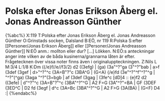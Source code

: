 # Polska efter Jonas Erikson Åberg el. Jonas Andreasson Günther

{%abc%}
X:119
T:Polska efter Jonas Erikson Åberg el. Jonas Andreasson Günther
O:Grinstads socken, Dalsland
B:EÖ, nr 119
R:Polska
S:efter [[Personer/Jonas Erikson Åberg]] eller [[Personer/Jonas Andreasson Günther]]
N:EÖ anm.: mollton eller dur? [...] Lökken.
N:EÖ:s anteckningar anger inte vilken av de båda kusinerna/grannarna låten är efter. Frågetecknen över vissa noter finns även i originaluppteckningen. 
Z:Nils L
M:3/4
L:1/8
K:Dm
({/e}f//e//f3/2) d2 ((3efg) | (ga) (3a"^?"ga (3"^?"bab | a>f (3def (3gef | d>"^?"^c (3A=B"?"c (3BA^G |
(G<A) {/e}fd (3e"^?"^f"^?"^g | "^?"(^ga) (3aga "^?"(3=bgb | af (3def (3gag | (3fe^c [dD]4 ::
{e}f2 d2 ((3efe) | d"^?"^c (3A=B"?"^c (3BA"^?"^G | A2 F=G (3A"^?"=BA | GF (3DEF (3ED^C |
D2 fd (3egf | d^c (3A=Bc (3BA"^?"^G | A2 F>G (3A(BA) | (G<F) D4 :|
{%endabc%}
